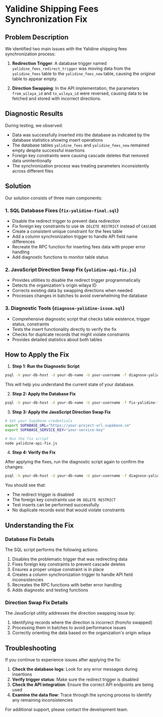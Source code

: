 # Yalidine Shipping Fees Synchronization Fix

## Problem Description

We identified two main issues with the Yalidine shipping fees synchronization process:

1. **Redirection Trigger**: A database trigger named `yalidine_fees_redirect_trigger` was moving data from the `yalidine_fees` table to the `yalidine_fees_new` table, causing the original table to appear empty.

2. **Direction Swapping**: In the API implementation, the parameters `from_wilaya_id` and `to_wilaya_id` were reversed, causing data to be fetched and stored with incorrect directions.

## Diagnostic Results

During testing, we observed:

- Data was successfully inserted into the database as indicated by the database statistics showing insert operations
- The database tables `yalidine_fees` and `yalidine_fees_new` remained empty despite successful insertions
- Foreign key constraints were causing cascade deletes that removed data unintentionally
- The synchronization process was treating parameters inconsistently across different files

## Solution

Our solution consists of three main components:

### 1. SQL Database Fixes (`fix-yalidine-final.sql`)

- Disable the redirect trigger to prevent data redirection
- Fix foreign key constraints to use `ON DELETE RESTRICT` instead of `CASCADE`
- Create a consistent unique constraint for the fees table
- Add a column synchronization trigger to handle API field name differences
- Recreate the RPC function for inserting fees data with proper error handling
- Add diagnostic functions to monitor table status

### 2. JavaScript Direction Swap Fix (`yalidine-api-fix.js`)

- Provides utilities to disable the redirect trigger programmatically
- Detects the organization's origin wilaya ID
- Corrects existing data by swapping directions when needed
- Processes changes in batches to avoid overwhelming the database

### 3. Diagnostic Tools (`diagnose-yalidine-issue.sql`)

- Comprehensive diagnostic script that checks table existence, trigger status, constraints
- Tests the insert functionality directly to verify the fix
- Checks for duplicate records that might violate constraints
- Provides detailed statistics about both tables

## How to Apply the Fix

1. **Step 1: Run the Diagnostic Script**

```bash
psql -h your-db-host -d your-db-name -U your-username -f diagnose-yalidine-issue.sql
```

This will help you understand the current state of your database.

2. **Step 2: Apply the Database Fix**

```bash
psql -h your-db-host -d your-db-name -U your-username -f fix-yalidine-final.sql
```

3. **Step 3: Apply the JavaScript Direction Swap Fix**

```bash
# Set your Supabase credentials
export SUPABASE_URL="https://your-project-url.supabase.co"
export SUPABASE_SERVICE_KEY="your-service-key"

# Run the fix script
node yalidine-api-fix.js
```

4. **Step 4: Verify the Fix**

After applying the fixes, run the diagnostic script again to confirm the changes:

```bash
psql -h your-db-host -d your-db-name -U your-username -f diagnose-yalidine-issue.sql
```

You should see that:
- The redirect trigger is disabled
- The foreign key constraints use `ON DELETE RESTRICT`
- Test inserts can be performed successfully
- No duplicate records exist that would violate constraints

## Understanding the Fix

### Database Fix Details

The SQL script performs the following actions:

1. Disables the problematic trigger that was redirecting data
2. Fixes foreign key constraints to prevent cascade deletes
3. Ensures a proper unique constraint is in place
4. Creates a column synchronization trigger to handle API field inconsistencies
5. Recreates the RPC functions with better error handling
6. Adds diagnostic and testing functions

### Direction Swap Fix Details

The JavaScript utility addresses the direction swapping issue by:

1. Identifying records where the direction is incorrect (from/to swapped)
2. Processing them in batches to avoid performance issues
3. Correctly orienting the data based on the organization's origin wilaya

## Troubleshooting

If you continue to experience issues after applying the fix:

1. **Check the database logs**: Look for any error messages during insertions
2. **Verify trigger status**: Make sure the redirect trigger is disabled
3. **Check the API integration**: Ensure the correct API endpoints are being used
4. **Examine the data flow**: Trace through the syncing process to identify any remaining inconsistencies

For additional support, please contact the development team. 